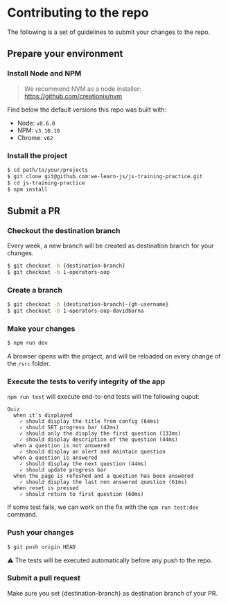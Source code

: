 # Contributing to the repo

The following is a set of guidelines to submit your changes to the repo.

## Prepare your environment

### Install Node and NPM

> We recommend NVM as a node installer: https://github.com/creationix/nvm

Find below the default versions this repo was built with:
* Node: `v8.6.0`
* NPM: `v3.10.10`
* Chrome: `v62`

### Install the project

```sh
$ cd path/to/your/projects
$ git clone git@github.com:we-learn-js/js-training-practice.git
$ cd js-training-practice
$ npm install
```

## Submit a PR


### Checkout the destination branch

Every week, a new branch will be created as destination branch for your changes.

```sh
$ git checkout -b {destination-branch}
$ git checkout -b 1-operators-oop
```

### Create a branch

```sh
$ git checkout -b {destination-branch}-{gh-username}
$ git checkout -b 1-operators-oop-davidbarna
```

### Make your changes

```sh
$ npm run dev
```

A browser opens with the project, and will be reloaded on every change of the `/src` folder.

### Execute the tests to verify integrity of the app

`npm run test` will execute end-to-end tests will the following ouput:

```
Quiz
  when it's displayed
    ✓ should display the title from config (64ms)
    ✓ should SET progress bar (42ms)
    ✓ should only the display the first question (133ms)
    ✓ should display description of the question (44ms)
  when a question is not answered
    ✓ should display an alert and maintain question
  when a question is answered
    ✓ should display the next question (44ms)
    ✓ should update progress bar
  when the page is refeshed and a question has been answered
    ✓ should display the last non answered question (61ms)
  when reset is pressed
    ✓ should return to first question (60ms)
```

If some test fails, we can work on the fix with the `npm run test:dev` command.

### Push your changes

```sh
$ git push origin HEAD
```
:warning: The tests will be executed automatically before any push to the repo.

### Submit a pull request

Make sure you set {destination-branch} as destination branch of your PR.
